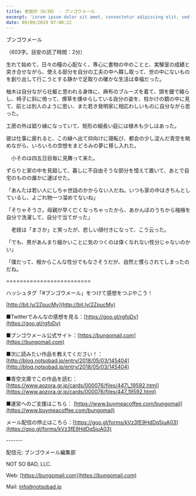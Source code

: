 ```yaml
---
title: 老妓抄（9/30） - ブンゴウメール
excerpt: 'Lorem ipsum dolor sit amet, consectetur adipiscing elit, sed do eiusmod tempor incididunt ut labore et dolore magna aliqua. Praesent elementum facilisis leo vel fringilla est ullamcorper eget. At imperdiet dui accumsan sit amet nulla facilisi morbi tempus.'
date: 09/09/2019 07:00:22
---
```


ブンゴウメール

（603字。目安の読了時間：2分）

生れて始めて、日々の糧の心配なく、専心に書物の中のことと、実験室の成績と突き合せながら、使える部分を自分の工夫の中へ鞣し取って、世の中にないものを創り出して行こうとする静かで足取りの確かな生活は幸福だった。

柚木は自分ながら壮躯と思われる身体に、麻布のブルーズを着て、頭を鏝で縮らし、椅子に斜に倚って、煙草を燻ゆらしている自分の姿を、柱かけの鏡の中に見て、前とは別人のように思い、また若き発明家に相応わしいものに自分ながら思った。

工房の外は廻り縁になっていて、矩形の細長い庭には植木も少しはあった。

彼は仕事に疲れると、この縁へ出て仰向けに寝転び、都会の少し淀んだ青空を眺めながら、いろいろの空想をまどろみの夢に移し入れた。

　小そのは四五日目毎に見舞って来た。

ずらりと家の中を見廻して、暮しに不自由そうな部分を憶えて置いて、あとで自宅のものの誰かに運ばせた。

「あんたは若い人にしちゃ世話のかからない人だね。いつも家の中はきちんとしているし、よごれ物一つ溜めてないね」

「そりゃそうさ。母親が早く亡くなっちゃったから、あかんぼのうちから襁褓を自分で洗濯して、自分で当てがった」

　老妓は「まさか」と笑ったが、悲しい顔付きになって、こう云った。

「でも、男があんまり細かいことに気のつくのは偉くなれない性分じゃないのかい」

「僕だって、根からこんな性分でもなさそうだが、自然と慣らされてしまったのだね。

\=========================

ハッシュタグ「#ブンゴウメール」をつけて感想をつぶやこう！　

[http://bit.ly/2ZpucMy](http://bit.ly/2ZpucMy)

■Twitterでみんなの感想を見る：[https://goo.gl/rgfoDv](https://goo.gl/rgfoDv)

■ブンゴウメール公式サイト：[https://bungomail.com](https://bungomail.com)

■次に読みたい作品を教えてください！：[http://blog.notsobad.jp/entry/2018/05/03/145404](http://blog.notsobad.jp/entry/2018/05/03/145404)

■青空文庫でこの作品を読む：[https://www.aozora.gr.jp/cards/000076/files/447\_19592.html](https://www.aozora.gr.jp/cards/000076/files/447_19592.html)

■運営へのご支援はこちら： [https://www.buymeacoffee.com/bungomail](https://www.buymeacoffee.com/bungomail)

メール配信の停止はこちら：[https://goo.gl/forms/kVz3fE9HdDq5iuA03](https://goo.gl/forms/kVz3fE9HdDq5iuA03)

\-------

配信元: ブンゴウメール編集部

NOT SO BAD, LLC.

Web: [https://bungomail.com](https://bungomail.com)

Mail: info@notsobad.jp